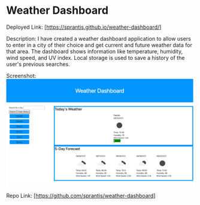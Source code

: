 # Weather Dashboard

Deployed Link:
[https://sprantis.github.io/weather-dashboard/]

Description:
I have created a weather dashboard application to allow users to enter in a city of their choice and get current and future weather data for that area. The dashboard shows information like temperature, humidity, wind speed, and UV index. Local storage is used to save a history of the user's previous searches.

Screenshot:
![Weather Dashboard Screenshot](./assets/images/weather-dashboard.png)

Repo Link:
[https://github.com/sprantis/weather-dashboard]
